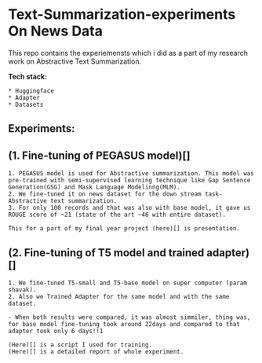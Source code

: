 # Text-Summarization-experiments On News Data
This repo contains the experiemensts which i did as a part of my research work on Abstractive Text Summarization.

**Tech stack:**
````
* Huggingface
* Adapter
* Datasets
````


## Experiments:


## **(1. Fine-tuning of PEGASUS model)[]**

```
1. PEGASUS model is used for Abstractive summarization. This model was pre-trained with semi-supervised learning technique like Gap Sentence Generation(GSG) and Mask Language Modelinng(MLM).
2. We fine-tuned it on news dataset for the down stream task- Abstractive text summarization.
3. For only 100 records and that was also with base model, it gave us ROUGE score of ~21 (state of the art ~46 with entire dataset).

This for a part of my final year project (here)[] is presentation. 
```

## **(2. Fine-tuning of T5 model and trained adapter)[]**

```
1. We fine-tuned T5-small and T5-base model on super computer (param shavak).
2. Also we Trained Adapter for the same model and with the same dataset.

- When both results were compared, it was almost simmiler, thing was, for base model fine-tuning took around 22days and compared to that adapter took only 6 days!!1

(Here)[] is a script I used for training.
(Here)[] is a detailed report of whole experiment.
```